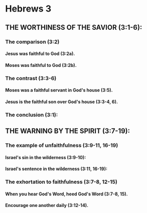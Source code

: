 ---
---
# Hebrews 3
## THE WORTHINESS OF THE SAVIOR (3:1-6): 
###  The comparison (3:2) 
####  Jesus was faithful to God (3:2a). 
####  Moses was faithful to God (3:2b). 
###  The contrast (3:3-6) 
####  Moses was a faithful servant in God\'s house (3:5). 
####  Jesus is the faithful son over God\'s house (3:3-4, 6). 
###  The conclusion (3:1): 
## THE WARNING BY THE SPIRIT (3:7-19): 
###  The example of unfaithfulness (3:9-11, 16-19) 
####  Israel\'s sin in the wilderness (3:9-10): 
####  Israel\'s sentence in the wilderness (3:11, 16-19): 
###  The exhortation to faithfulness (3:7-8, 12-15) 
####  When you hear God\'s Word, heed God\'s Word (3:7-8, 15). 
####  Encourage one another daily (3:12-14). 
